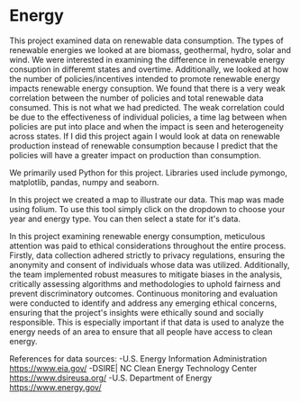 # Energy
This project examined data on renewable data consumption. The types of renewable energies we looked at are biomass, geothermal, hydro, solar and wind. We were interested in examining the difference in renewable energy consuption in differemt states and overtime. Additionally, we looked at how the number of policies/incentives intended to promote renewable energy impacts renewable energy consuption. We found that there is a very weak correlation between the number of policies and total renewable data consumed. This is not what we had predicted. The weak correlation could be due to the effectiveness of individual policies, a time lag between when policies are put into place and when the impact is seen and heterogeneity across states. If I did this project again I would look at data on renewable production instead of renewable consumption because I predict that the policies will have a greater impact on production than consumption.

We primarily used Python for this project. Libraries used include pymongo, matplotlib, pandas, numpy and seaborn.

In this project we created a map to illustrate our data. This map was made using folium. To use this tool simply click on the dropdown to choose your year and energy type. You can then select a state for it's data.

In this project examining renewable energy consumption, meticulous attention was paid to ethical considerations throughout the entire process. Firstly, data collection adhered strictly to privacy regulations, ensuring the anonymity and consent of individuals whose data was utilized. Additionally, the team implemented robust measures to mitigate biases in the analysis, critically assessing algorithms and methodologies to uphold fairness and prevent discriminatory outcomes. Continuous monitoring and evaluation were conducted to identify and address any emerging ethical concerns, ensuring that the project's insights were ethically sound and socially responsible. This is especially important if that data is used to analyze the energy needs of an area to ensure that all people have access to clean energy.

References for data sources: 
-U.S. Energy Information Administration
https://www.eia.gov/
-DSIRE| NC Clean Energy Technology Center
https://www.dsireusa.org/
-U.S. Department of Energy
https://www.energy.gov/ 

